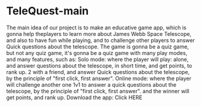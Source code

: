 # TeleQuest-main
 The main idea of our project is to make an educative game app, which is gonna help theplayers to learn more about James Webb Space Telescope, and also to have fun while playing, and to challenge other players to answer Quick questions about the telescope. The game is gonna be a quiz game, but not any quiz game, it's gonna be a quiz game with many play modes, and many features, such as:  Solo mode: where the player will play: alone, and answer questions about the telescope, in short time, and get points, to rank up. 2 with a friend, and answer Quick questions about the telescope, by the principle of "first click, first answer". Online mode: where the player will challenge another one 1v1 to answer a quick questions about the telescope, by the principle of "first click, first answer". and the winner will get points, and rank up.  Download the app: Click HERE

